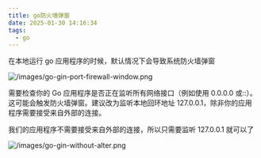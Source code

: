 ```yaml
---
title: go防火墙弹窗
date: 2025-01-30 14:16:34
tags:
  - go
---
```


在本地运行 go 应用程序的时候，默认情况下会导致系统防火墙弹窗

![/images/go-gin-port-firewall-window.png](/images/go-gin-port-firewall-window.png)

需要检查你的 Go 应用程序是否正在监听所有网络接口（例如使用 0.0.0.0 或::）。这可能会触发防火墙弹窗。建议改为监听本地回环地址 127.0.0.1，除非你的应用程序需要接受来自外部的连接。

我们的应用程序不需要接受来自外部的连接，所以只需要监听 127.0.0.1 就可以了

![/images/go-gin-without-alter.png](/images/go-gin-without-alter.png)
